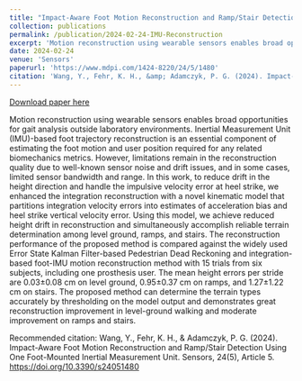 ```yaml
---
title: "Impact-Aware Foot Motion Reconstruction and Ramp/Stair Detection Using One Foot-Mounted Inertial Measurement Unit"
collection: publications
permalink: /publication/2024-02-24-IMU-Reconstruction
excerpt: 'Motion reconstruction using wearable sensors enables broad opportunities for gait analysis outside laboratory environments. Inertial Measurement Unit (IMU)-based foot trajectory reconstruction is an essential component of estimating the foot motion and user position required for any related biomechanics metrics. However, limitations remain in the reconstruction quality due to well-known sensor noise and drift issues, and in some cases, limited sensor bandwidth and range. In this work, to reduce drift in the height direction and handle the impulsive velocity error at heel strike, we enhanced the integration reconstruction with a novel kinematic model that partitions integration velocity errors into estimates of acceleration bias and heel strike vertical velocity error. Using this model, we achieve reduced height drift in reconstruction and simultaneously accomplish reliable terrain determination among level ground, ramps, and stairs. The reconstruction performance of the proposed method is compared against the widely used Error State Kalman Filter-based Pedestrian Dead Reckoning and integration-based foot-IMU motion reconstruction method with 15 trials from six subjects, including one prosthesis user. The mean height errors per stride are 0.03±0.08 cm on level ground, 0.95±0.37 cm on ramps, and 1.27±1.22 cm on stairs. The proposed method can determine the terrain types accurately by thresholding on the model output and demonstrates great reconstruction improvement in level-ground walking and moderate improvement on ramps and stairs.'
date: 2024-02-24
venue: 'Sensors'
paperurl: 'https://www.mdpi.com/1424-8220/24/5/1480'
citation: 'Wang, Y., Fehr, K. H., &amp; Adamczyk, P. G. (2024). Impact-Aware Foot Motion Reconstruction and Ramp/Stair Detection Using One Foot-Mounted Inertial Measurement Unit. Sensors, 24(5), Article 5. https://doi.org/10.3390/s24051480'
---
```


<a href='https://www.mdpi.com/1424-8220/24/5/1480'>Download paper here</a>

Motion reconstruction using wearable sensors enables broad opportunities for gait analysis outside laboratory environments. Inertial Measurement Unit (IMU)-based foot trajectory reconstruction is an essential component of estimating the foot motion and user position required for any related biomechanics metrics. However, limitations remain in the reconstruction quality due to well-known sensor noise and drift issues, and in some cases, limited sensor bandwidth and range. In this work, to reduce drift in the height direction and handle the impulsive velocity error at heel strike, we enhanced the integration reconstruction with a novel kinematic model that partitions integration velocity errors into estimates of acceleration bias and heel strike vertical velocity error. Using this model, we achieve reduced height drift in reconstruction and simultaneously accomplish reliable terrain determination among level ground, ramps, and stairs. The reconstruction performance of the proposed method is compared against the widely used Error State Kalman Filter-based Pedestrian Dead Reckoning and integration-based foot-IMU motion reconstruction method with 15 trials from six subjects, including one prosthesis user. The mean height errors per stride are 0.03±0.08 cm on level ground, 0.95±0.37 cm on ramps, and 1.27±1.22 cm on stairs. The proposed method can determine the terrain types accurately by thresholding on the model output and demonstrates great reconstruction improvement in level-ground walking and moderate improvement on ramps and stairs.

Recommended citation: Wang, Y., Fehr, K. H., & Adamczyk, P. G. (2024). Impact-Aware Foot Motion Reconstruction and Ramp/Stair Detection Using One Foot-Mounted Inertial Measurement Unit. Sensors, 24(5), Article 5. https://doi.org/10.3390/s24051480